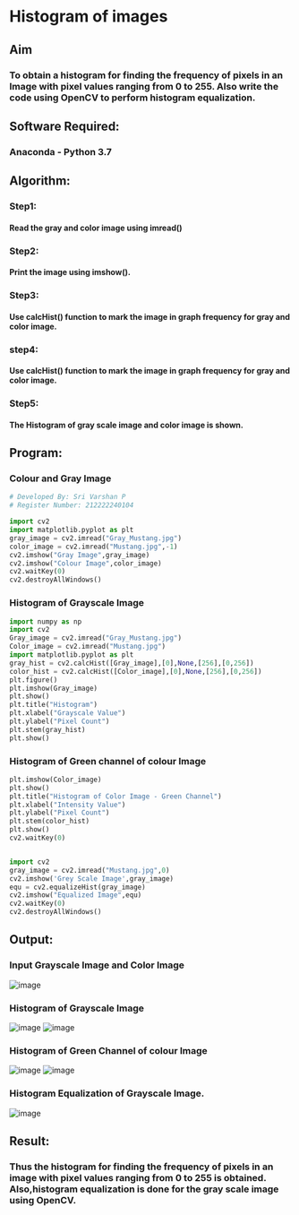 # Histogram of images
## Aim
### To obtain a histogram for finding the frequency of pixels in an Image with pixel values ranging from 0 to 255. Also write the code using OpenCV to perform histogram equalization.

## Software Required:
### Anaconda - Python 3.7

## Algorithm:
### Step1:
#### Read the gray and color image using imread()

### Step2:
#### Print the image using imshow().

### Step3:
#### Use calcHist() function to mark the image in graph frequency for gray and color image.

### step4:
#### Use calcHist() function to mark the image in graph frequency for gray and color image.

### Step5:
#### The Histogram of gray scale image and color image is shown.


## Program:

### Colour and Gray Image

```py
# Developed By: Sri Varshan P
# Register Number: 212222240104

import cv2
import matplotlib.pyplot as plt
gray_image = cv2.imread("Gray_Mustang.jpg")
color_image = cv2.imread("Mustang.jpg",-1)
cv2.imshow("Gray Image",gray_image)
cv2.imshow("Colour Image",color_image)
cv2.waitKey(0)
cv2.destroyAllWindows()

```

### Histogram of Grayscale Image

```py
import numpy as np
import cv2
Gray_image = cv2.imread("Gray_Mustang.jpg")
Color_image = cv2.imread("Mustang.jpg")
import matplotlib.pyplot as plt
gray_hist = cv2.calcHist([Gray_image],[0],None,[256],[0,256])
color_hist = cv2.calcHist([Color_image],[0],None,[256],[0,256])
plt.figure()
plt.imshow(Gray_image)
plt.show()
plt.title("Histogram")
plt.xlabel("Grayscale Value")
plt.ylabel("Pixel Count")
plt.stem(gray_hist)
plt.show()
```

### Histogram of Green channel of colour Image

```py
plt.imshow(Color_image)
plt.show()
plt.title("Histogram of Color Image - Green Channel")
plt.xlabel("Intensity Value")
plt.ylabel("Pixel Count")
plt.stem(color_hist)
plt.show()
cv2.waitKey(0)
```



```py

import cv2
gray_image = cv2.imread("Mustang.jpg",0)
cv2.imshow('Grey Scale Image',gray_image)
equ = cv2.equalizeHist(gray_image)
cv2.imshow("Equalized Image",equ)
cv2.waitKey(0)
cv2.destroyAllWindows()

```

## Output:

### Input Grayscale Image and Color Image

![image](https://github.com/PSriVarshan/Histogram-of-an-images/assets/114944059/3639d338-50c7-404e-9033-83ecfdd1aa74)


### Histogram of Grayscale Image

![image](https://github.com/PSriVarshan/Histogram-of-an-images/assets/114944059/c547a9b0-debc-423a-ae6c-1509d2b59da9) ![image](https://github.com/PSriVarshan/Histogram-of-an-images/assets/114944059/d06d97fa-dfca-4112-9c13-1fca78873694)

### Histogram of Green Channel of colour Image

![image](https://github.com/PSriVarshan/Histogram-of-an-images/assets/114944059/d0450f4b-8d34-4af7-a9fc-0698ddf9cd6b) ![image](https://github.com/PSriVarshan/Histogram-of-an-images/assets/114944059/05db2634-eed9-4ffb-a2a6-ea573ed2fd17)


### Histogram Equalization of Grayscale Image.

![image](https://github.com/PSriVarshan/Histogram-of-an-images/assets/114944059/1a056fe0-32d5-488b-9224-3b42e6ac1727)



## Result: 
### Thus the histogram for finding the frequency of pixels in an image with pixel values ranging from 0 to 255 is obtained. Also,histogram equalization is done for the gray scale image using OpenCV.
